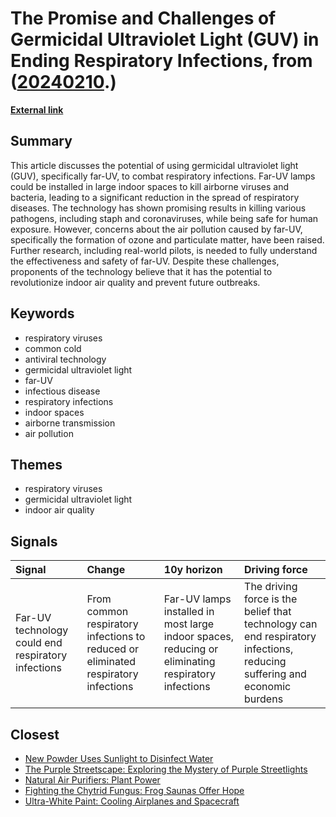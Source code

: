 # __The Promise and Challenges of Germicidal Ultraviolet Light (GUV) in Ending Respiratory Infections__, from ([20240210](https://kghosh.substack.com/p/20240210).)

__[External link](https://www.vox.com/the-highlight/23972651/ultraviolet-disinfection-germicide-far-uv)__



## Summary

This article discusses the potential of using germicidal ultraviolet light (GUV), specifically far-UV, to combat respiratory infections. Far-UV lamps could be installed in large indoor spaces to kill airborne viruses and bacteria, leading to a significant reduction in the spread of respiratory diseases. The technology has shown promising results in killing various pathogens, including staph and coronaviruses, while being safe for human exposure. However, concerns about the air pollution caused by far-UV, specifically the formation of ozone and particulate matter, have been raised. Further research, including real-world pilots, is needed to fully understand the effectiveness and safety of far-UV. Despite these challenges, proponents of the technology believe that it has the potential to revolutionize indoor air quality and prevent future outbreaks.

## Keywords

* respiratory viruses
* common cold
* antiviral technology
* germicidal ultraviolet light
* far-UV
* infectious disease
* respiratory infections
* indoor spaces
* airborne transmission
* air pollution

## Themes

* respiratory viruses
* germicidal ultraviolet light
* indoor air quality

## Signals

| Signal                                             | Change                                                                             | 10y horizon                                                                                        | Driving force                                                                                                           |
|:---------------------------------------------------|:-----------------------------------------------------------------------------------|:---------------------------------------------------------------------------------------------------|:------------------------------------------------------------------------------------------------------------------------|
| Far-UV technology could end respiratory infections | From common respiratory infections to reduced or eliminated respiratory infections | Far-UV lamps installed in most large indoor spaces, reducing or eliminating respiratory infections | The driving force is the belief that technology can end respiratory infections, reducing suffering and economic burdens |

## Closest

* [New Powder Uses Sunlight to Disinfect Water](0531e1f77a3339cc11432d7601f9c7a4)
* [The Purple Streetscape: Exploring the Mystery of Purple Streetlights](873367cc7fa867fa41bd53452f576986)
* [Natural Air Purifiers: Plant Power](a0e48b4839649f3f833b1a9b21d0dfbc)
* [Fighting the Chytrid Fungus: Frog Saunas Offer Hope](f3c20a5c78f90bb41fdbb9a1512eb211)
* [Ultra-White Paint: Cooling Airplanes and Spacecraft](8e1b3608f46c809be3c61538048824a8)